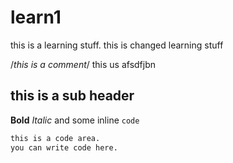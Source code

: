 # learn1
this is a learning stuff.
this is changed learning stuff


/*this is a comment*/
this us afsdfjbn
## this is a sub header
**Bold** *Italic* and some inline `code`

```bash
this is a code area.
you can write code here.

```
